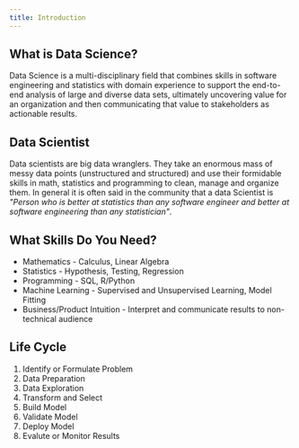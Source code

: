 ```yaml
---
title: Introduction
---
```

## What is Data Science?

Data Science is a multi-disciplinary field that combines skills in  software engineering and statistics with domain experience to support the end-to-end analysis of large and diverse data sets, ultimately uncovering value for an organization and then communicating that value to stakeholders as actionable results.

## Data Scientist

Data scientists are big data wranglers. They take an enormous mass of messy data points (unstructured and structured) and use their 
formidable skills in math, statistics and programming to clean, manage and organize them. In general it is often said in the community that
a data Scientist is _"Person who is better at statistics than any software engineer and better at software engineering than any statistician"_. 

## What Skills Do You Need?

* Mathematics - Calculus, Linear Algebra
* Statistics - Hypothesis, Testing, Regression
* Programming - SQL, R/Python
* Machine Learning - Supervised and Unsupervised Learning, Model Fitting
* Business/Product Intuition - Interpret and communicate results to non-technical audience

## Life Cycle

1. Identify or Formulate Problem
2. Data Preparation
3. Data Exploration
4. Transform and Select
5. Build Model
6. Validate Model
7. Deploy Model
8. Evalute or Monitor Results
